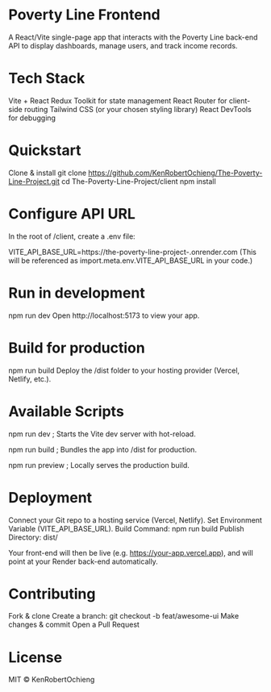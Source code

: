 # Poverty Line Frontend

  A React/Vite single-page app that interacts with the Poverty Line back-end API to display dashboards, manage users, and track income records.

# Tech Stack

  Vite + React
  Redux Toolkit for state management
  React Router for client-side routing
  Tailwind CSS (or your chosen styling library)
  React DevTools for debugging

# Quickstart

  Clone & install
  git clone https://github.com/KenRobertOchieng/The-Poverty-Line-Project.git
  cd The-Poverty-Line-Project/client
  npm install


# Configure API URL

  In the root of /client, create a .env file:

VITE_API_BASE_URL=https://the-poverty-line-project-<your-id>.onrender.com
(This will be referenced as import.meta.env.VITE_API_BASE_URL in your code.)

# Run in development

  npm run dev
  Open http://localhost:5173 to view your app.

# Build for production

  npm run build
  Deploy the /dist folder to your hosting provider (Vercel, Netlify, etc.).

# Available Scripts

  npm run dev ;
  Starts the Vite dev server with hot-reload.

  npm run build ;
  Bundles the app into /dist for production.

  npm run preview ;
  Locally serves the production build.

# Deployment

  Connect your Git repo to a hosting service (Vercel, Netlify).
  Set Environment Variable (VITE_API_BASE_URL).
  Build Command: npm run build
  Publish Directory: dist/

Your front-end will then be live (e.g. https://your-app.vercel.app), and will point at your Render back-end automatically.

# Contributing

  Fork & clone
  Create a branch: git checkout -b feat/awesome-ui
  Make changes & commit
  Open a Pull Request

# License

MIT © KenRobertOchieng



